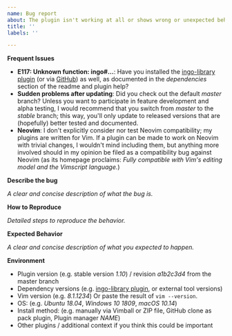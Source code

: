```yaml
---
name: Bug report
about: The plugin isn't working at all or shows wrong or unexpected behavior
title: ''
labels: ''

---
```

**Frequent Issues**

* **E117: Unknown function: ingo#...**: Have you installed the [ingo-library plugin](http://www.vim.org/scripts/script.php?script_id=4433) (or via [GitHub](https://github.com/inkarkat/vim-ingo-library)) as well, as documented in the _dependencies_ section of the readme and plugin help?
* **Sudden problems after updating**: Did you check out the default _master_ branch? Unless you want to participate in feature development and alpha testing, I would recommend that you switch from _master_ to the _stable_ branch; this way, you'll only update to released versions that are (hopefully) better tested and documented.
* **Neovim**: I don't explicitly consider nor test Neovim compatibility; my plugins are written for Vim. If a plugin can be made to work on Neovim with trivial changes, I wouldn't mind including them, but anything more involved should in my opinion be filed as a compatibility bug against Neovim (as its homepage proclaims: _Fully compatible with Vim's editing model and the Vimscript language._)

**Describe the bug**

_A clear and concise description of what the bug is._

**How to Reproduce**

_Detailed steps to reproduce the behavior._

**Expected Behavior**

_A clear and concise description of what you expected to happen._

**Environment**
 - Plugin version (e.g. stable version _1.10_) / revision _a1b2c3d4_ from the master branch
 - Dependency versions (e.g. [ingo-library plugin](https://github.com/inkarkat/vim-ingo-library), or external tool versions)
 - Vim version (e.g. _8.1.1234_) Or paste the result of `vim --version`.
 - OS: (e.g. _Ubuntu 18.04_, _Windows 10 1809_, _macOS 10.14_)
 - Install method: (e.g. manually via Vimball or ZIP file, GitHub clone as pack plugin, Plugin manager _NAME_)
 - Other plugins / additional context if you think this could be important
